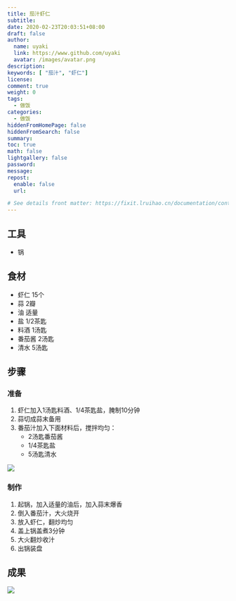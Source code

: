 ```yaml
---
title: 茄汁虾仁
subtitle: 
date: 2020-02-23T20:03:51+08:00
draft: false
author:
  name: uyaki
  link: https://www.github.com/uyaki
  avatar: /images/avatar.png
description:
keywords: [ "茄汁", "虾仁"]
license:
comment: true
weight: 0
tags:
  - 做饭 
categories:
  - 做饭
hiddenFromHomePage: false
hiddenFromSearch: false
summary:
toc: true
math: false
lightgallery: false
password:
message:
repost:
  enable: false
  url: 

# See details front matter: https://fixit.lruihao.cn/documentation/content-management/introduction/#front-matter
---
```


<!--more-->

## 工具

- 锅

## 食材

- 虾仁 15个
- 蒜 2瓣
- 油 适量
- 盐 1/2茶匙
- 料酒 1汤匙
- 番茄酱 2汤匙
- 清水 5汤匙
## 步骤

### 准备

1. 虾仁加入1汤匙料酒、1/4茶匙盐，腌制10分钟
2. 蒜切成蒜末备用
3. 番茄汁加入下面材料后，搅拌均匀：
   - 2汤匙番茄酱
   - 1/4茶匙盐
   - 5汤匙清水

![](https://cdn.jsdelivr.net/gh/uyaki/pic-cloud/img/20200223215520.png)

### 制作

1. 起锅，加入适量的油后，加入蒜末爆香
2. 倒入番茄汁，大火烧开
3. 放入虾仁，翻炒均匀
4. 盖上锅盖煮3分钟
5. 大火翻炒收汁
6. 出锅装盘

## 成果

![](https://cdn.jsdelivr.net/gh/uyaki/pic-cloud/img/20200223215628.png)
